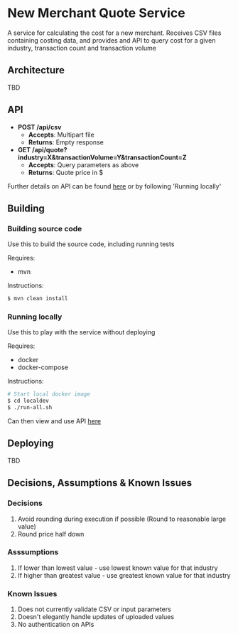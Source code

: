 # New Merchant Quote Service
A service for calculating the cost for a new merchant. Receives CSV files containing costing data, and provides and API to
query cost for a given industry, transaction count and transaction volume

## Architecture
TBD

## API
* **POST /api/csv**
    * **Accepts**: Multipart file
    * **Returns**: Empty response
* **GET /api/quote?industry=X&transactionVolume=Y&transactionCount=Z**
    * **Accepts**: Query parameters as above
    * **Returns**: Quote price in $

Further details on API can be found [here](TBD) or by following 'Running locally'

## Building

### Building source code
Use this to build the source code, including running tests

Requires: 
* mvn

Instructions:
```bash
$ mvn clean install
```

### Running locally
Use this to play with the service without deploying

Requires:
* docker
* docker-compose

Instructions:
```bash
# Start local docker image
$ cd localdev
$ ./run-all.sh
```

Can then view and use API [here](http://172.19.2.20:8080/api/swagger-ui.html)

## Deploying
TBD

## Decisions, Assumptions & Known Issues
### Decisions
1. Avoid rounding during execution if possible (Round to reasonable large value)
1. Round price half down

### Asssumptions
1. If lower than lowest value - use lowest known value for that industry
1. If higher than greatest value - use greatest known value for that industry

### Known Issues
1. Does not currently validate CSV or input parameters
1. Doesn't elegantly handle updates of uploaded values
1. No authentication on APIs